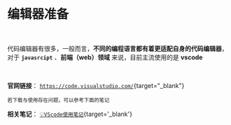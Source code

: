 # 编辑器准备

<br/>

代码编辑器有很多，一般而言，**不同的编程语言都有着更适配自身的代码编辑器**，对于 **`javasrcipt`** 、**前端（web）领域** 来说，目前主流使用的是 **vscode**  

<!-- ![](/image/202401071432.png) -->

<br/>



**官网链接**： [`https://code.visualstudio.com/`](https://code.visualstudio.com/){target="_blank"}  

<small>若下载与使用存在问题，可以参考下面的笔记</small>

**相关笔记**：  [💡`VScode使用笔记`](/zo-repo/vscode/00%20简述.md){target='_blank'}



